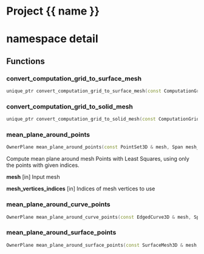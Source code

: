 <script setup>
import {useRoute} from 'vitepress'
const {path} = useRoute()
const tokens = path.split('/')
const words = tokens[2].split('-');
for (let i = 0; i < words.length; i++) {
    words[i] = words[i].charAt(0).toUpperCase() + words[i].slice(1);
    words[i] = words[i].replace('geode', 'Geode')
}
const name = words.join('-');
</script>
# Project {{ name }}

# namespace detail



## Functions

### convert_computation_grid_to_surface_mesh

```cpp
unique_ptr convert_computation_grid_to_surface_mesh(const ComputationGrid<2> & grid)
```


### convert_computation_grid_to_solid_mesh

```cpp
unique_ptr convert_computation_grid_to_solid_mesh(const ComputationGrid<3> & grid)
```


### mean_plane_around_points

```cpp
OwnerPlane mean_plane_around_points(const PointSet3D & mesh, Span mesh_vertices_indices)
```


 Compute mean plane around mesh Points with Least Squares, using only the points with given indices.

**mesh** [in] Input mesh

**mesh_vertices_indices** [in] Indices of mesh vertices to use

### mean_plane_around_curve_points

```cpp
OwnerPlane mean_plane_around_curve_points(const EdgedCurve3D & mesh, Span mesh_vertices_indices)
```


### mean_plane_around_surface_points

```cpp
OwnerPlane mean_plane_around_surface_points(const SurfaceMesh3D & mesh, Span mesh_vertices_indices)
```




